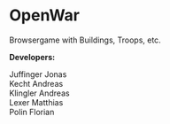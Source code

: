 OpenWar
=======

Browsergame with Buildings, Troops, etc.

<b>Developers:</b>

Juffinger Jonas <br>
Kecht Andreas<br>
Klingler Andreas <br>
Lexer Matthias<br>
Polin Florian<br>